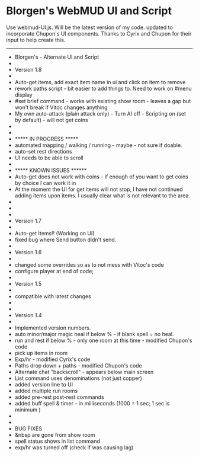# Blorgen's WebMUD UI and Script

Use webmud-UI.js. Will be the latest version of my code.
updated to incorporate Chupon's UI components.
Thanks to Cyrix and Chupon for their input to help create this.

------------------------------------
 * Blorgen's - Alternate UI and Script
 *
 * Version 1.8
 * 
 * Auto-get items, add exact item name in ui and click on item to remove 
 * rework paths script - bit easier to add things to. Need to work on #menu display
 * #set brief command - works with existing show room - leaves a gap but won't break if Vitoc changes anything
 * My own auto-attack (plain attack only) - Turn AI off - Scripting on  (set by default) - will not get coins
 * 
 * 
 * ***** IN PROGRESS *****
 * automated mapping / walking / running - maybe - not sure if doable.
 * auto-set rest directions
 * UI needs to be able to scroll
 * 
 * ***** KNOWN ISSUES ******
 * Auto-get does not work with coins - if enough of you want to get coins by choice I can work it in
 * At the moment the UI for get items will not stop, I have not continued adding items upon items. I usually clear what is not relevant to the area.
 *
 *
 *
 * Version 1.7
 *
 * Auto-get Items!! (Working on UI)
 * fixed bug where Send button didn't send.
 *
 * Version 1.6
 *
 * changed some overrides so as to not mess with Vitoc's code
 * configure player at end of code;
 *
 * Version 1.5
 * 
 * compatible with latest changes
 *
 *
 * Version 1.4
 * 
 * Implemented version numbers.
 * auto minor/major magic heal if below % - if blank spell = no heal.
 * run and rest if below % - only one room at this time - modified Chupon's code
 * pick up items in room
 * Exp/hr - modified Cyrix's code
 * Paths drop down + paths - modified Chupon's code
 * Alternate chat "backscroll" - appears below main screen
 * List command uses denominations (not just copper)
 * added version line to UI
 * added multiple run rooms
 * added pre-rest post-rest commands
 * added buff spell & timer - in milliseconds (1000 = 1 sec; 1 sec is minimum )
 * 
 * 
 * BUG FIXES
 * &nbsp are gone from show room
 * spell status shows in list command
 * exp/hr was turned off (check if was causing lag)
